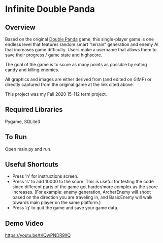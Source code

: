 # Infinite Double Panda
## Overview
Based on the original [Double Panda](https://www.coolmathgames.com/0-double-panda "Double Panda") game, this single-player game is one endless level that features random smart “terrain” generation and enemy AI that increases game difficulty. Users make a username that allows them to save their progress / game state and highscore.

The goal of the game is to score as many points as possible by eating candy and killing enemies.

All graphics and images are either derived from (and edited on GIMP) or directly captured from the original game at the link cited above.

This project was my Fall 2020 15-112 term project.

## Required Libraries
Pygame, SQLite3
## To Run
Open main.py and run.
## Useful Shortcuts
* Press 'h' for instructions screen.
* Press 's' to add 10000 to the score. This is useful for testing the code since different parts of the game get harder/more complex as the score increases. (For example: enemy generation, ArcherEnemy will shoot based on the direction you are traveling in, and BasicEnemy will walk towards main player on the same platform.)
* Press 'q' to quit the game and save your game data.
## Demo Video
https://youtu.be/tKQwPNDR9XQ